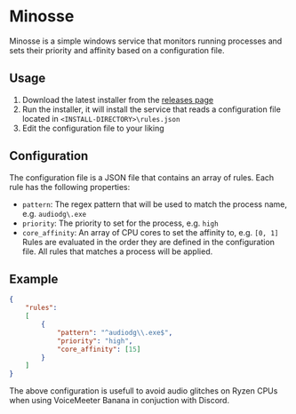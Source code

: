 # Minosse
Minosse is a simple windows service that monitors running processes and sets their priority and affinity based on a configuration file.

## Usage

1. Download the latest installer from the [releases page](https://github.com/artumino/minosse/releases)
2. Run the installer, it will install the service that reads a configuration file located in `<INSTALL-DIRECTORY>\rules.json`
3. Edit the configuration file to your liking

## Configuration

The configuration file is a JSON file that contains an array of rules. Each rule has the following properties:
- `pattern`: The regex pattern that will be used to match the process name, e.g. `audiodg\.exe`
- `priority`: The priority to set for the process, e.g. `high`
- `core_affinity`: An array of CPU cores to set the affinity to, e.g. `[0, 1]`
Rules are evaluated in the order they are defined in the configuration file. All rules that matches a process will be applied.

## Example
```json
{
    "rules":
    [
        {
            "pattern": "^audiodg\\.exe$",
            "priority": "high",
            "core_affinity": [15]
        }
    ]
}
```

The above configuration is usefull to avoid audio glitches on Ryzen CPUs when using VoiceMeeter Banana in conjuction with Discord.